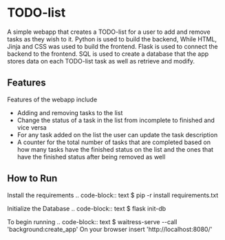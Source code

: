 # TODO-list
A simple webapp that creates a TODO-list for a user to add and remove tasks as they wish to it. Python is used to build the backend,
While HTML, Jinja and CSS was used to build the frontend. Flask is used to connect the backend to the frontend. SQL is used to create
a database that the app stores data on each TODO-list task as well as retrieve and modify. 

## Features
Features of the webapp include
* Adding and removing tasks to the list
* Change the status of a task in the list from incomplete to finished and vice versa
* For any task added on the list the user can update the task description
* A counter for the total number of tasks that are completed based on how many tasks have the finished status on the list and the ones that have the finished status after being removed as well

## How to Run
Install the requirements
.. code-block:: text
	$ pip -r install requirements.txt

Initialize the Database
.. code-block:: text
	$ flask init-db

To begin running 
.. code-block:: text
	$ waitress-serve --call 'background:create_app'
On your browser insert 'http://localhost:8080/' 
